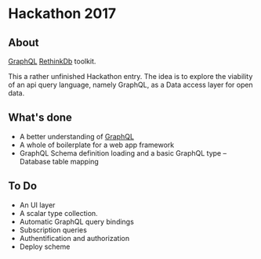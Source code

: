 # Hackathon 2017

## About
[GraphQL](http://graphql.org/) [RethinkDb](https://www.rethinkdb.com/) toolkit.

This a rather unfinished Hackathon entry. The idea is to explore the viability of an api
query language, namely GraphQL, as a Data access layer for open data.

## What's done
- A better understanding of [GraphQL](http://graphql.org/)
- A whole of boilerplate for a web app framework
- GraphQL Schema definition loading and a basic GraphQL type – Database table mapping

## To Do
- An UI layer
- A scalar type collection.
- Automatic GraphQL query bindings
- Subscription queries
- Authentification and authorization
- Deploy scheme
